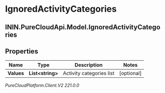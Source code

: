 # IgnoredActivityCategories

## ININ.PureCloudApi.Model.IgnoredActivityCategories

## Properties

|Name | Type | Description | Notes|
|------------ | ------------- | ------------- | -------------|
| **Values** | **List&lt;string&gt;** | Activity categories list | [optional] |



_PureCloudPlatform.Client.V2 221.0.0_
